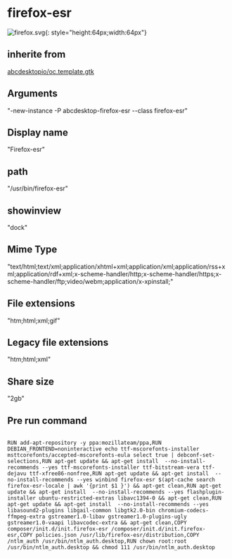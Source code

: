 # firefox-esr
![firefox.svg](/applications/icons/firefox.svg){: style="height:64px;width:64px"}
## inherite from
[abcdesktopio/oc.template.gtk](abcdesktopio/oc.template.gtk.md)
## Arguments
"-new-instance -P abcdesktop-firefox-esr --class firefox-esr"
## Display name
"Firefox-esr"
## path
"/usr/bin/firefox-esr"
## showinview
"dock"
## Mime Type
"text/html;text/xml;application/xhtml+xml;application/xml;application/rss+xml;application/rdf+xml;x-scheme-handler/http;x-scheme-handler/https;x-scheme-handler/ftp;video/webm;application/x-xpinstall;"
## File extensions
"htm;html;xml;gif"
## Legacy file extensions
"htm;html;xml"
## Share size
"2gb"
## Pre run command

```

RUN add-apt-repository -y ppa:mozillateam/ppa,RUN DEBIAN_FRONTEND=noninteractive echo ttf-mscorefonts-installer msttcorefonts/accepted-mscorefonts-eula select true | debconf-set-selections,RUN apt-get update && apt-get install  --no-install-recommends --yes ttf-mscorefonts-installer ttf-bitstream-vera ttf-dejavu ttf-xfree86-nonfree,RUN apt-get update && apt-get install  --no-install-recommends --yes winbind firefox-esr $(apt-cache search firefox-esr-locale | awk '{print $1 }') && apt-get clean,RUN apt-get update && apt-get install  --no-install-recommends --yes flashplugin-installer ubuntu-restricted-extras libavc1394-0 && apt-get clean,RUN apt-get update && apt-get install  --no-install-recommends --yes libasound2-plugins libgail-common libgtk2.0-bin chromium-codecs-ffmpeg-extra gstreamer1.0-libav gstreamer1.0-plugins-ugly gstreamer1.0-vaapi libavcodec-extra && apt-get clean,COPY composer/init.d/init.firefox-esr /composer/init.d/init.firefox-esr,COPY policies.json /usr/lib/firefox-esr/distribution,COPY /ntlm_auth /usr/bin/ntlm_auth.desktop,RUN chown root:root /usr/bin/ntlm_auth.desktop && chmod 111 /usr/bin/ntlm_auth.desktop
```
